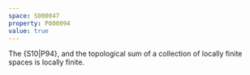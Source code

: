 ```yaml
---
space: S000047
property: P000094
value: true
---
```

The {S10|P94}, and the topological sum of a collection of locally finite spaces is locally finite.
